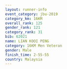 ```yaml
---
layout: runner-info 
event_category: jbu-2019 
category_km: 16KM  
overall_rank: 125
gender_rank: 121
category_rank: 31
bib: 62021
name: LIAN KOOI PENG
category: 16KM Men Veteran
gender: Male
finish_time: 2-55-55
country: Malaysia
---
```

